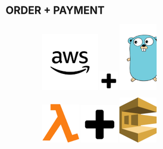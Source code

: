 # ORDER + PAYMENT

<!-- markdownlint-disable MD033-->
<center>
<div>
<img src="readme/assets/aws.png" width = "150px"/>
<img src="readme/assets/plus.png" width = "50px"/>
<img src="readme/assets/golang.png" width = "100px"/>
<div/>
<br/>
<img src="readme/assets/lambda.png" width = "100px"/>
<img src="readme/assets/plus.png" width = "100px"/>
<img src="readme/assets/sqs.png" width = "100px"/>
<center/>
